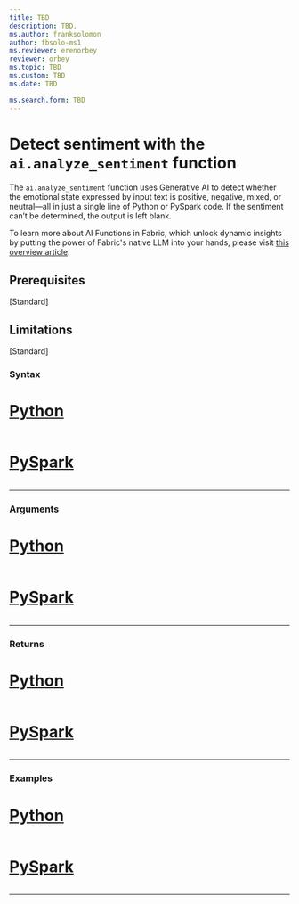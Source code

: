 ```yaml
---
title: TBD
description: TBD.
ms.author: franksolomon
author: fbsolo-ms1
ms.reviewer: erenorbey
reviewer: orbey
ms.topic: TBD
ms.custom: TBD
ms.date: TBD

ms.search.form: TBD
---
```


# Detect sentiment with the `ai.analyze_sentiment` function
The `ai.analyze_sentiment` function uses Generative AI to detect whether the emotional state expressed by input text is positive, negative, mixed, or neutral—all in just a single line of Python or PySpark code. If the sentiment can’t be determined, the output is left blank.

To learn more about AI Functions in Fabric, which unlock dynamic insights by putting the power of Fabric's native LLM into your hands, please visit [this overview article](ai-function-overview.md).

## Prerequisites
[Standard]

## Limitations
[Standard]

### Syntax
# [Python](#tab/pandas)
```python

```

# [PySpark](#tab/pandas)
```python

```
---

### Arguments
# [Python](#tab/pandas)
```python

```

# [PySpark](#tab/pandas)
```python

```
---

### Returns
# [Python](#tab/pandas)
```python

```

# [PySpark](#tab/pandas)
```python

```
---

### Examples
# [Python](#tab/pandas)
```python

```

# [PySpark](#tab/pandas)
```python

```
---